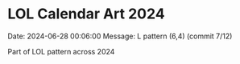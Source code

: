 # LOL Calendar Art 2024

Date: 2024-06-28 00:06:00
Message: L pattern (6,4) (commit 7/12)

Part of LOL pattern across 2024
